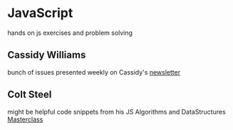 # JavaScript

hands on js exercises and problem solving 

## Cassidy Williams 

bunch of issues presented weekly on Cassidy's <a href="https://cassidoo.co/newsletter/" >newsletter<a>


## Colt Steel

might be helpful code snippets from his JS Algorithms and DataStructures <a href="https://www.udemy.com/course/js-algorithms-and-data-structures-masterclass" >Masterclass<a>
